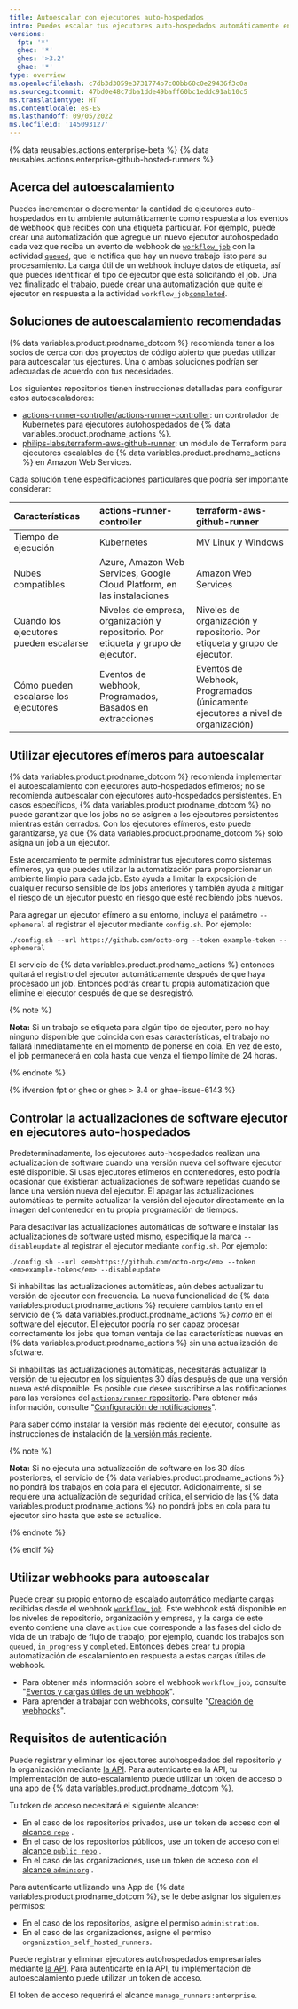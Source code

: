 ```yaml
---
title: Autoescalar con ejecutores auto-hospedados
intro: Puedes escalar tus ejecutores auto-hospedados automáticamente en respuesta a eventos de webhook.
versions:
  fpt: '*'
  ghec: '*'
  ghes: '>3.2'
  ghae: '*'
type: overview
ms.openlocfilehash: c7db3d3059e3731774b7c00bb60c0e29436f3c0a
ms.sourcegitcommit: 47bd0e48c7dba1dde49baff60bc1eddc91ab10c5
ms.translationtype: HT
ms.contentlocale: es-ES
ms.lasthandoff: 09/05/2022
ms.locfileid: '145093127'
---
```

{% data reusables.actions.enterprise-beta %} {% data reusables.actions.enterprise-github-hosted-runners %}

## Acerca del autoescalamiento

Puedes incrementar o decrementar la cantidad de ejecutores auto-hospedados en tu ambiente automáticamente como respuesta a los eventos de webhook que recibes con una etiqueta particular. Por ejemplo, puede crear una automatización que agregue un nuevo ejecutor autohospedado cada vez que reciba un evento de webhook de [`workflow_job`](/developers/webhooks-and-events/webhooks/webhook-events-and-payloads#workflow_job) con la actividad [`queued`](/developers/webhooks-and-events/webhooks/webhook-events-and-payloads#workflow_job), que le notifica que hay un nuevo trabajo listo para su procesamiento. La carga útil de un webhook incluye datos de etiqueta, así que puedes identificar el tipo de ejecutor que está solicitando el job. Una vez finalizado el trabajo, puede crear una automatización que quite el ejecutor en respuesta a la actividad `workflow_job`[`completed`](/developers/webhooks-and-events/webhooks/webhook-events-and-payloads#workflow_job). 

## Soluciones de autoescalamiento recomendadas

{% data variables.product.prodname_dotcom %} recomienda tener a los socios de cerca con dos proyectos de código abierto que puedas utilizar para autoescalar tus ejectures. Una o ambas soluciones podrían ser adecuadas de acuerdo con tus necesidades. 

Los siguientes repositorios tienen instrucciones detalladas para configurar estos autoescaladores: 

- [actions-runner-controller/actions-runner-controller](https://github.com/actions-runner-controller/actions-runner-controller): un controlador de Kubernetes para ejecutores autohospedados de {% data variables.product.prodname_actions %}.
- [philips-labs/terraform-aws-github-runner](https://github.com/philips-labs/terraform-aws-github-runner): un módulo de Terraform para ejecutores escalables de {% data variables.product.prodname_actions %} en Amazon Web Services.

Cada solución tiene especificaciones particulares que podría ser importante considerar:

| **Características** | **actions-runner-controller** | **terraform-aws-github-runner** |
| :--- | :--- | :--- |
| Tiempo de ejecución | Kubernetes | MV Linux y Windows |
| Nubes compatibles | Azure, Amazon Web Services, Google Cloud Platform, en las instalaciones | Amazon Web Services |
| Cuando los ejecutores pueden escalarse | Niveles de empresa, organización y repositorio. Por etiqueta y grupo de ejecutor. | Niveles de organización y repositorio. Por etiqueta y grupo de ejecutor. |
| Cómo pueden escalarse los ejecutores | Eventos de webhook, Programados, Basados en extracciones | Eventos de Webhook, Programados (únicamente ejecutores a nivel de organización) |

## Utilizar ejecutores efímeros para autoescalar

{% data variables.product.prodname_dotcom %} recomienda implementar el autoescalamiento con ejecutores auto-hospedados efímeros; no se recomienda autoescalar con ejecutores auto-hospedados persistentes. En casos específicos, {% data variables.product.prodname_dotcom %} no puede garantizar que los jobs no se asignen a los ejecutores persistentes mientras están cerrados. Con los ejecutores efímeros, esto puede garantizarse, ya que {% data variables.product.prodname_dotcom %} solo asigna un job a un ejecutor.

Este acercamiento te permite administrar tus ejecutores como sistemas efímeros, ya que puedes utilizar la automatización para proporcionar un ambiente limpio para cada job. Esto ayuda a limitar la exposición de cualquier recurso sensible de los jobs anteriores y también ayuda a mitigar el riesgo de un ejecutor puesto en riesgo que esté recibiendo jobs nuevos.  

Para agregar un ejecutor efímero a su entorno, incluya el parámetro `--ephemeral` al registrar el ejecutor mediante `config.sh`. Por ejemplo:

```shell
./config.sh --url https://github.com/octo-org --token example-token --ephemeral
```

El servicio de {% data variables.product.prodname_actions %} entonces quitará el registro del ejecutor automáticamente después de que haya procesado un job. Entonces podrás crear tu propia automatización que elimine el ejecutor después de que se desregistró.

{% note %}

**Nota:** Si un trabajo se etiqueta para algún tipo de ejecutor, pero no hay ninguno disponible que coincida con esas características, el trabajo no fallará inmediatamente en el momento de ponerse en cola. En vez de esto, el job permanecerá en cola hasta que venza el tiempo límite de 24 horas.

{% endnote %}

{% ifversion fpt or ghec or ghes > 3.4 or ghae-issue-6143 %}

## Controlar la actualizaciones de software ejecutor en ejecutores auto-hospedados

Predeterminadamente, los ejecutores auto-hospedados realizan una actualización de software cuando una versión nueva del software ejecutor esté disponible.  Si usas ejecutores efímeros en contenedores, esto podría ocasionar que existieran actualizaciones de software repetidas cuando se lance una versión nueva del ejecutor.  El apagar las actualizaciones automáticas te permite actualizar la versión del ejecutor directamente en la imagen del contenedor en tu propia programación de tiempos.

Para desactivar las actualizaciones automáticas de software e instalar las actualizaciones de software usted mismo, especifique la marca `--disableupdate` al registrar el ejecutor mediante `config.sh`. Por ejemplo:

```shell
./config.sh --url <em>https://github.com/octo-org</em> --token <em>example-token</em> --disableupdate
```

Si inhabilitas las actualizaciones automáticas, aún debes actualizar tu versión de ejecutor con frecuencia.  La nueva funcionalidad de {% data variables.product.prodname_actions %} requiere cambios tanto en el servicio de {% data variables.product.prodname_actions %} _como_ en el software del ejecutor.  El ejecutor podría no ser capaz procesar correctamente los jobs que toman ventaja de las características nuevas en {% data variables.product.prodname_actions %} sin una actualización de sfotware.

Si inhabilitas las actualizaciones automáticas, necesitarás actualizar la versión de tu ejecutor en los siguientes 30 días después de que una versión nueva esté disponible.  Es posible que desee suscribirse a las notificaciones para las versiones del [`actions/runner` repositorio](https://github.com/actions/runner/releases). Para obtener más información, consulte "[Configuración de notificaciones](/account-and-profile/managing-subscriptions-and-notifications-on-github/setting-up-notifications/configuring-notifications#about-custom-notifications)".

Para saber cómo instalar la versión más reciente del ejecutor, consulte las instrucciones de instalación de [la versión más reciente](https://github.com/actions/runner/releases).

{% note %}

**Nota:** Si no ejecuta una actualización de software en los 30 días posteriores, el servicio de {% data variables.product.prodname_actions %} no pondrá los trabajos en cola para el ejecutor.  Adicionalmente, si se requiere una actualización de seguridad crítica, el servicio de las {% data variables.product.prodname_actions %} no pondrá jobs en cola para tu ejecutor sino hasta que este se actualice.

{% endnote %}

{% endif %}

## Utilizar webhooks para autoescalar

Puede crear su propio entorno de escalado automático mediante cargas recibidas desde el webhook [`workflow_job`](/developers/webhooks-and-events/webhooks/webhook-events-and-payloads#workflow_job). Este webhook está disponible en los niveles de repositorio, organización y empresa, y la carga de este evento contiene una clave `action` que corresponde a las fases del ciclo de vida de un trabajo de flujo de trabajo; por ejemplo, cuando los trabajos son `queued`, `in_progress` y `completed`. Entonces debes crear tu propia automatización de escalamiento en respuesta a estas cargas útiles de webhook.

- Para obtener más información sobre el webhook `workflow_job`, consulte "[Eventos y cargas útiles de un webhook](/developers/webhooks-and-events/webhooks/webhook-events-and-payloads#workflow_job)".
- Para aprender a trabajar con webhooks, consulte "[Creación de webhooks](/developers/webhooks-and-events/webhooks/creating-webhooks)".

## Requisitos de autenticación

Puede registrar y eliminar los ejecutores autohospedados del repositorio y la organización mediante [la API](/rest/reference/actions#self-hosted-runners). Para autenticarte en la API, tu implementación de auto-escalamiento puede utilizar un token de acceso o una app de {% data variables.product.prodname_dotcom %}. 

Tu token de acceso necesitará el siguiente alcance:

- En el caso de los repositorios privados, use un token de acceso con el [alcance `repo`](/apps/building-oauth-apps/understanding-scopes-for-oauth-apps/#available-scopes) .
- En el caso de los repositorios públicos, use un token de acceso con el [alcance `public_repo`](/apps/building-oauth-apps/understanding-scopes-for-oauth-apps/#available-scopes) .
- En el caso de las organizaciones, use un token de acceso con el [alcance `admin:org`](/apps/building-oauth-apps/understanding-scopes-for-oauth-apps/#available-scopes) .

Para autenticarte utilizando una App de {% data variables.product.prodname_dotcom %}, se le debe asignar los siguientes permisos:
- En el caso de los repositorios, asigne el permiso `administration`.
- En el caso de las organizaciones, asigne el permiso `organization_self_hosted_runners`.

Puede registrar y eliminar ejecutores autohospedados empresariales mediante [la API](/rest/reference/actions#self-hosted-runners). Para autenticarte en la API, tu implementación de autoescalamiento puede utilizar un token de acceso.

El token de acceso requerirá el alcance `manage_runners:enterprise`.
